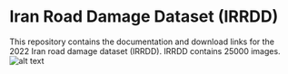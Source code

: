 # Iran Road Damage Dataset (IRRDD)
This repository contains the documentation and download links for the 2022 Iran road damage dataset (IRRDD). 
IRRDD contains 25000 images.
![alt text](https://github.com/NimaAghayan/IRRDD/blob/main/Samples/sample_Images.png?raw=true)
